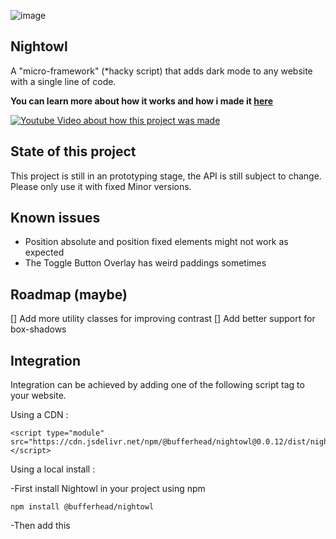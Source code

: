 ![image](https://github.com/bufferhead-code/nightowl/assets/6266887/6dbd652a-0307-4d2b-ac9e-26230b8b59c7)

## Nightowl

A "micro-framework" (\*hacky script) that adds dark mode to any website with a single line of code.

**You can learn more about how it works and how i made it [here](http://www.youtube.com/watch?v=JONzCyVXa60)**

[![Youtube Video about how this project was made](http://img.youtube.com/vi/JONzCyVXa60/0.jpg)](http://www.youtube.com/watch?v=JONzCyVXa60 'Add Dark Mode to any Website with a single line of code')

## State of this project

This project is still in an prototyping stage, the API is still subject to change.
Please only use it with fixed Minor versions.

## Known issues

-   Position absolute and position fixed elements might not work as expected
-   The Toggle Button Overlay has weird paddings sometimes

## Roadmap (maybe)

[] Add more utility classes for improving contrast
[] Add better support for box-shadows

## Integration

Integration can be achieved by adding one of the following script tag to your website.

Using a CDN :

```
<script type="module" src="https://cdn.jsdelivr.net/npm/@bufferhead/nightowl@0.0.12/dist/nightowl.js"></script>
```

Using a local install :

-First install Nightowl in your project using npm

```
npm install @bufferhead/nightowl
```

-Then add this <script> tag to your index:

```
<script type="module" src="./node_modules/@bufferhead/nightowl/dist/nightowl.js"></script>
```

## Credits

This project is heavily inspired by Aral Balkan who [wrote down this idea to implement dark mode in a few lines of CSS using CSS Filters](https://ar.al/2021/08/24/implementing-dark-mode-in-a-handful-of-lines-of-css-with-css-filters/).
